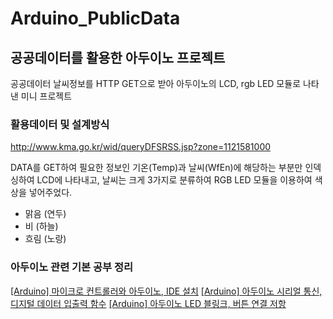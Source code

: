 # Arduino_PublicData
## 공공데이터를 활용한 아두이노 프로젝트
공공데이터 날씨정보를 HTTP GET으로 받아 아두이노의 LCD, rgb LED 모듈로 나타낸 미니 프로젝트
### 활용데이터 및 설계방식
http://www.kma.go.kr/wid/queryDFSRSS.jsp?zone=1121581000

DATA를 GET하여 필요한 정보인 기온(Temp)과 날씨(WfEn)에 해당하는 부분만 인덱싱하여 LCD에 나타내고,
날씨는 크게 3가지로 분류하여 RGB LED 모듈을 이용하여 색상을 넣어주었다.

- 맑음 (연두)
- 비 (하늘)
- 흐림 (노랑)


### 아두이노 관련 기본 공부 정리 
[[Arduino] 마이크로 컨트롤러와 아두이노, IDE 설치](https://dev-raeun.tistory.com/44)
[[Arduino] 아두이노 시리얼 통신, 디지털 데이터 입출력 함수](https://dev-raeun.tistory.com/45)
[[Arduino] 아두이노 LED 블링크, 버튼 연결 저항](https://dev-raeun.tistory.com/46)
